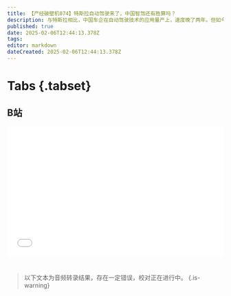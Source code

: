 ```yaml
---
title: 【产经破壁机074】特斯拉自动驾驶来了，中国智驾还有胜算吗？
description: 与特斯拉相比，中国车企在自动驾驶技术的应用量产上，速度晚了两年。但如今，各品牌的端到端无图智能驾驶技术居然已经在全国范围铺开。恰逢《北京市自动驾驶汽车条例》出台，我们一起盘一盘中国车企在自动驾驶领域的胜算有多大。
published: true
date: 2025-02-06T12:44:13.378Z
tags: 
editor: markdown
dateCreated: 2025-02-06T12:44:13.378Z
---
```


# Tabs {.tabset}

## B站

<div style="position: relative; padding: 30% 45%;">
<iframe style="position: absolute; width: 100%; height: 100%; left: 0; top: 0;" src="//player.bilibili.com/player.html?&bvid=BV16gNpeAEH7&page=1&as_wide=1&high_quality=1&danmaku=1&autoplay=0" scrolling="no" border="0" frameborder="no" framespacing="0" allowfullscreen="true"></iframe>
</div>


#

> 以下文本为音频转录结果，存在一定错误，校对正在进行中。
{.is-warning}

